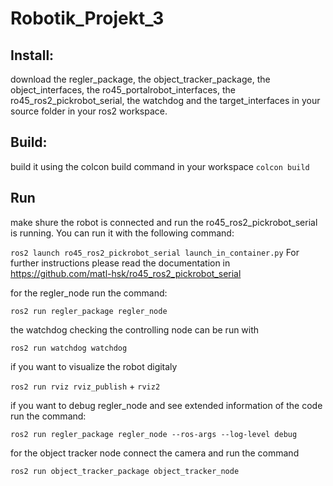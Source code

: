 # Robotik_Projekt_3

## Install:

download the regler_package, the object_tracker_package, the object_interfaces, the ro45_portalrobot_interfaces, the ro45_ros2_pickrobot_serial, the watchdog and the target_interfaces in your source folder in your ros2 workspace. 


## Build:

build it using the colcon build command in your workspace
`colcon build`

## Run
make shure the robot is connected and run the ro45_ros2_pickrobot_serial is running. 
You can run it with the following command:

`ros2 launch ro45_ros2_pickrobot_serial launch_in_container.py`
For further instructions please read the documentation in https://github.com/matl-hsk/ro45_ros2_pickrobot_serial 

for the regler_node run the command:

`ros2 run regler_package regler_node`

the watchdog checking the controlling node can be run with

`ros2 run watchdog watchdog`

if you want to visualize the robot digitaly

`ros2 run rviz rviz_publish` + `rviz2`


if you want to debug regler_node and see extended information of the code run the command:

`ros2 run regler_package regler_node --ros-args --log-level debug`

for the object tracker node connect the camera and run the command

`ros2 run object_tracker_package object_tracker_node`

